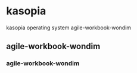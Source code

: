 # kasopia
kasopia operating system
 agile-workbook-wondim

## agile-workbook-wondim
### agile-workbook-wondim
